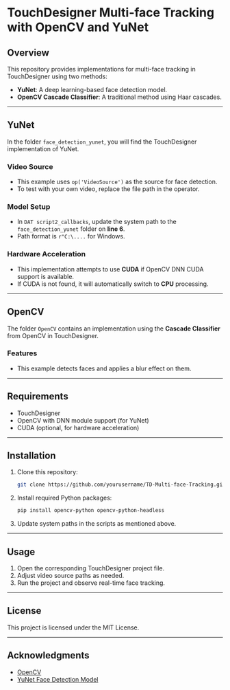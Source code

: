 # TouchDesigner Multi-face Tracking with OpenCV and YuNet

## Overview  
This repository provides implementations for multi-face tracking in TouchDesigner using two methods:  
- **YuNet**: A deep learning-based face detection model.  
- **OpenCV Cascade Classifier**: A traditional method using Haar cascades.  

---

## YuNet  
In the folder `face_detection_yunet`, you will find the TouchDesigner implementation of YuNet.

### Video Source  
- This example uses `op('VideoSource')` as the source for face detection.  
- To test with your own video, replace the file path in the operator.  

### Model Setup  
- In `DAT script2_callbacks`, update the system path to the `face_detection_yunet` folder on **line 6**.  
- Path format is `r"C:\....` for Windows.  

### Hardware Acceleration  
- This implementation attempts to use **CUDA** if OpenCV DNN CUDA support is available.  
- If CUDA is not found, it will automatically switch to **CPU** processing.  

---

## OpenCV  
The folder `OpenCV` contains an implementation using the **Cascade Classifier** from OpenCV in TouchDesigner.  

### Features  
- This example detects faces and applies a blur effect on them.  

---

## Requirements  
- TouchDesigner  
- OpenCV with DNN module support (for YuNet)  
- CUDA (optional, for hardware acceleration)  

---

## Installation  
1. Clone this repository:  
    ```bash
    git clone https://github.com/yourusername/TD-Multi-face-Tracking.git
    ```
2. Install required Python packages:  
    ```bash
    pip install opencv-python opencv-python-headless
    ```
3. Update system paths in the scripts as mentioned above.  

---

## Usage  
1. Open the corresponding TouchDesigner project file.  
2. Adjust video source paths as needed.  
3. Run the project and observe real-time face tracking.  

---

## License  
This project is licensed under the MIT License.  

---

## Acknowledgments  
- [OpenCV](https://opencv.org/)  
- [YuNet Face Detection Model](https://github.com/opencv/opencv_zoo)  

